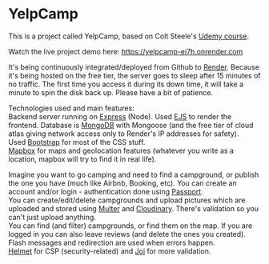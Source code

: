 # YelpCamp

This is a project called YelpCamp, based on Colt Steele's [Udemy course](https://www.udemy.com/course/the-web-developer-bootcamp).

Watch the live project demo here: https://yelpcamp-ei7h.onrender.com

It's being continuously integrated/deployed from Github to [Render](https://render.com/). Because it's being hosted on the free tier, the server goes to sleep after 15 minutes of no traffic. The first time you access it during its down time, it will take a minute to spin the disk back up. Please have a bit of patience.

Technologies used and main features:  
Backend server running on [Express](https://expressjs.com/) (Node). Used [EJS](https://ejs.co/) to render the frontend.
Database is [MongoDB](https://www.mongodb.com/) with Mongoose (and the free tier of cloud atlas giving network access only to Render's IP addresses for safety).  
Used [Bootstrap](https://getbootstrap.com/) for most of the CSS stuff.  
[Mapbox](https://www.mapbox.com/) for maps and geolocation features (whatever you write as a location, mapbox will try to find it in real life).    

Imagine you want to go camping and need to find a campground, or publish the one you have (much like Airbnb, Booking, etc). You can create an account and/or login - authentication done using [Passport](https://www.passportjs.org/).  
You can create/edit/delete campgrounds and upload pictures which are uploaded and stored using [Multer](https://github.com/expressjs/multer) and [Cloudinary](https://cloudinary.com/). There's validation so you can't just upload anything.   
You can find (and filter) campgrounds, or find them on the map. If you are logged in you can also leave reviews (and delete the ones you created).  
Flash messages and redirection are used when errors happen.  
[Helmet](https://helmetjs.github.io/) for CSP (security-related) and [Joi](https://joi.dev/) for more validation.